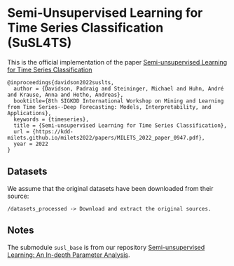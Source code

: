 # Semi-Unsupervised Learning for Time Series Classification (SuSL4TS)

This is the official implementation of the paper [Semi-unsupervised Learning for Time Series Classification](https://arxiv.org/abs/2207.03119)

```
@inproceedings{davidson2022suslts,
  author = {Davidson, Padraig and Steininger, Michael and Huhn, André and Krause, Anna and Hotho, Andreas},
  booktitle={8th SIGKDD International Workshop on Mining and Learning from Time Series--Deep Forecasting: Models, Interpretability, and Applications},
  keywords = {timeseries},
  title = {Semi-unsupervised Learning for Time Series Classification},
  url = {https://kdd-milets.github.io/milets2022/papers/MILETS_2022_paper_0947.pdf},
  year = 2022
}
```

## Datasets
We assume that the original datasets have been downloaded from their source:
```
/datasets_processed -> Download and extract the original sources.
```

## Notes
The submodule `susl_base` is from our repository [Semi-unsupervised Learning: An In-depth Parameter Analysis](https://github.com/LSX-UniWue/SuSL-in-depth).
